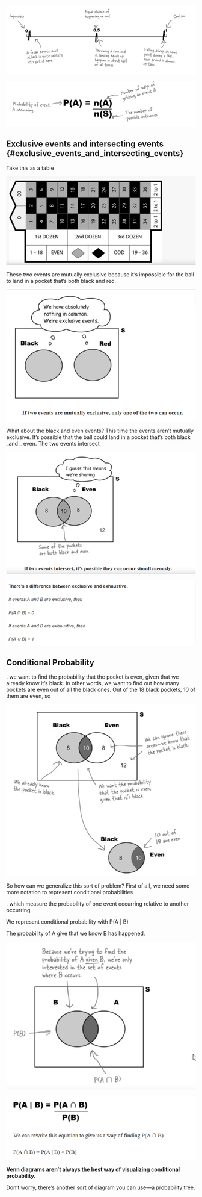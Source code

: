 ![](/assets/prob1.png)

![](/assets/prob2.png)

## Exclusive events and intersecting events {#exclusive_events_and_intersecting_events}

Take this as a table

![](/assets/prob3.png)

These two events are  mutually exclusive  because it’s impossible for the ball to land in a pocket that’s both black and red.

![](/assets/prob4.png)

What about the black and even events? This time the events aren’t mutually exclusive. It’s possible that the ball could land in a pocket that’s both black  _and  _ even. The two events  intersect

![](/assets/prob6.png)

![](/assets/prob7.png)

## **Conditional Probability**

. we want to find the probability that the pocket is even, given that we already know it’s black. In other words, we want to find out how many pockets are even out of all the black ones. Out of the 18 black pockets, 10 of them are even, so

![](/assets/prob.png)

So how can we generalize this sort of problem? First of all, we need some more notation to represent  conditional probabilities

, which measure the probability of one event occurring relative to another occurring.

We represent conditional probability with  P\(A \| B\)

The probability of A give that we know B has happened.

![](/assets/prob8.png)

![](/assets/prob9.png)

**Venn diagrams aren’t always the best way of visualizing conditional probability.**

Don’t worry, there’s another sort of diagram you can use—a probability tree.

